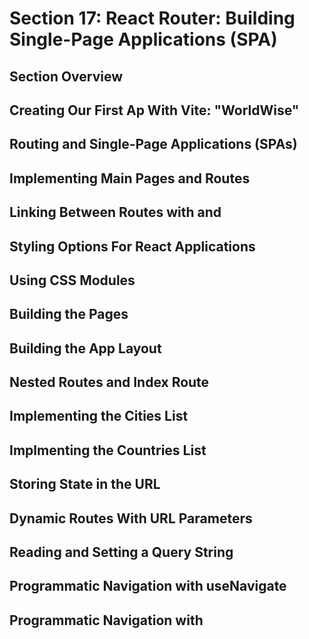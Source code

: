 # Section 17: React Router: Building Single-Page Applications (SPA)

## Section Overview

## Creating Our First Ap With Vite: "WorldWise"

## Routing and Single-Page Applications (SPAs)

## Implementing Main Pages and Routes

## Linking Between Routes with <Link /> and <NavLink />

## Styling Options For React Applications

## Using CSS Modules

## Building the Pages

## Building the App Layout

## Nested Routes and Index Route

## Implementing the Cities List

## Implmenting the Countries List

## Storing State in the URL

## Dynamic Routes With URL Parameters

## Reading and Setting a Query String

## Programmatic Navigation with useNavigate

## Programmatic Navigation with <Navigate/>
